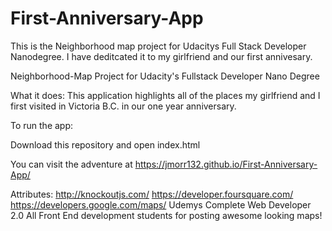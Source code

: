 # First-Anniversary-App
This is the Neighborhood map project for Udacitys Full Stack Developer Nanodegree. I have deditcated it to my girlfriend and our first annivesary.

Neighborhood-Map Project for Udacity's Fullstack Developer Nano Degree

What it does:
This application highlights all of the places my girlfriend and I first visited in Victoria B.C. in our one year anniversary.

To run the app:

Download this repository and open index.html

You can visit the adventure at
https://jmorr132.github.io/First-Anniversary-App/

Attributes:
http://knockoutjs.com/
https://developer.foursquare.com/
https://developers.google.com/maps/
Udemys Complete Web Developer 2.0
All Front End development students for posting awesome looking maps!


